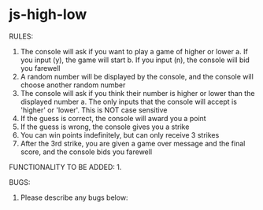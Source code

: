 # js-high-low
RULES:
  1. The console will ask if you want to play a game of higher or lower
    a. If you input (y), the game will start
    b. If you input (n), the console will bid you farewell
  2. A random number will be displayed by the console, and the console will choose another random number
  3. The console will ask if you think their number is higher or lower than the displayed number
    a. The only inputs that the console will accept is 'higher' or 'lower'. This is NOT case sensitive
  4. If the guess is correct, the console will award you a point
  5. If the guess is wrong, the console gives you a strike
  6. You can win points indefinitely, but can only receive 3 strikes
  7. After the 3rd strike, you are given a game over message and the final score, and the console bids you farewell

FUNCTIONALITY TO BE ADDED:
  1. 

BUGS:
  1. Please describe any bugs below: